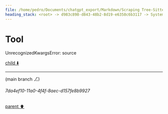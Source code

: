 ```yaml
---
file: /home/pedro/Documents/chatgpt_export/Markdown/Scraping Tree-Sitter Parsers Failed.md
heading_stack: <root> -> d983c898-d843-48b2-8d19-e6358c6b3117 -> System -> e17b45cd-afd8-40ff-9f17-efd45736b653 -> System -> aaa20636-5e4b-4441-bb5f-bf9eba90dce2 -> User -> 432ed60e-ec95-40ea-b496-fd523a6dea8d -> Assistant -> 46b32ca1-24f5-4323-8f5d-f353801b264c -> Tool -> 5d6e7cb4-e20c-4759-95a6-070b010d5169 -> Assistant -> aeb33008-033e-4c51-9795-353210680c11 -> Tool -> 72a817b1-2783-48d4-bf78-8f9daa221f44 -> Assistant -> c73162e6-83db-48ae-8c00-9fd50a81c5af -> Tool
---
```

# Tool

UnrecognizedKwargsError: source

[child ⬇️](#7da4ef10-11a0-4f4f-8aec-d157fe8b9927)

---

(main branch ⎇)
###### 7da4ef10-11a0-4f4f-8aec-d157fe8b9927
[parent ⬆️](#c73162e6-83db-48ae-8c00-9fd50a81c5af)
